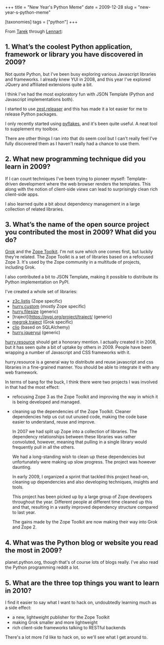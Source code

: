+++
title = "New Year's Python Meme"
date = 2009-12-28
slug = "new-year-s-python-meme"

[taxonomies]
tags = ["python"]
+++

From
[Tarek](http://tarekziade.wordpress.com/2009/12/28/new-years-python-meme/)
through
[Lennart](http://regebro.wordpress.com/2009/12/28/new-year%E2%80%99s-python-meme/):

## 1. What’s the coolest Python application, framework or library you have discovered in 2009?

Not quote Python, but I've been busy exploring various Javascript libraries
and frameworks. I already knew YUI in 2008, and this year I've explored JQuery
and affiliated extensions quite a bit.

I think I've had the most exploratory fun with JSON Template (Python and
Javascript implementations both).

I started to use [zest.releaser](https://pypi.org/project/zest.releaser/) and
this has made it a lot easier for me to release Python packages.

I only recently started using [pyflakes](https://pypi.org/project/pyflakes/),
and it's been quite useful. A neat tool to supplement my toolbox.

There are other things I ran into that do seem cool but I can't really
feel I've fully discovered them as I haven't really had a chance to
use them.

## 2. What new programming technique did you learn in 2009?

If I can count techniques I've been trying to pioneer myself:
Template-driven development where the web browser renders the
templates. This along with the notion of client-side _views_ can lead
to surprisingly clean rich client-side apps.

I also learned quite a bit about dependency management in a large
collection of related libraries.

## 3. What’s the name of the open source project you contributed the most in 2009? What did you do?

[Grok](https://github.com/zopefoundation/grok) and the [Zope
Toolkit](https://zopetoolkit.readthedocs.io/en/latest/). I'm not sure which
one comes first, but luckily they're related. The Zope Toolkt is a set of
libraries based on a refocused Zope 3. It's used by the Zope community in a
multitude of projects, including Grok.

I also contributed a bit to JSON Template, making it possible to
distribute its Python implementation on PyPI.

I've created a whole set of libraries:

- [z3c.listjs](https://pypi.org/project/z3c.listjs/) (Zope specific)
- [hurry.custom](https://pypi.org/project/hurry.custom/) (mostly Zope specific)
- [hurry.filesize](https://pypi.org/project/hurry.filesize/) (generic)
- [traject](https://pypi.org/project/traject/ (generic)
- [megrok.traject](https://pypi.org/project/megrok.traject/) (Grok specific)
- [clio](https://pypi.org/project/clio/) (based on SQLAlchemy)
- [hurry.jqueryui](https://pypi.org/project/hurry.jqueryui/) (generic)

[hurry.resource](https://pypi.org/project/hurry.resource/) should get a
honorary mention. I actually created it in 2008, but it has seen quite a bit of
uptake by others in 2009. People have been wrapping a number of Javascript and
CSS frameworks with it.

hurry.resource is a general way to distribute and reuse javascript and
css libraries in a fine-grained manner. You should be able to
integrate it with any web framework.

In terms of bang for the buck, I think there were two projects I was
involved in that had the most effect:

- refocusing Zope 3 as the Zope Toolkit and improving the way in which
  it is being developed and managed.

- cleaning up the dependencies of the Zope Toolkit. Cleaner
  dependencies help us cut out unused code, making the code base
  easier to understand, reuse and improve.

  In 2007 we had split up Zope into a collection of libraries. The
  dependency relationships between these libraries was rather
  convoluted, however, meaning that pulling in a single library would
  frequently pull in all the others.

  We had a long-standing wish to clean up these dependencies but
  unfortunately were making up slow progress. The project was however
  daunting.

  In early 2009, I organized a sprint that tackled this project
  head-on, cleaning up dependencies and also developing techniques,
  insights and tools.

  This project has been picked up by a large group of Zope developers
  throughout the year. Different people at different time cleaned up
  this and that, resulting in a vastly improved dependency structure
  compared to last year.

  The gains made by the Zope Toolkit are now making their way into
  Grok and Zope 2.

## 4. What was the Python blog or website you read the most in 2009?

planet.python.org, though that's of course lots of blogs really. I've
also read the Python programming reddit a lot.

## 5. What are the three top things you want to learn in 2010?

I find it easier to say what I want to hack on, undoubtedly learning much as a
side effect:

- a new, lightweight publisher for the Zope Toolkit
- making Grok smaller and more lightweight
- rich client-side frameworks talking to RESTful backends

There's a lot more I'd like to hack on, so we'll see what I get around to.
